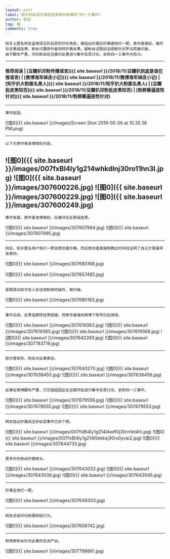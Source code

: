 ```yaml
---
layout: post
label: 知乎彩虹屁抄袭反挂黑原作者事件(四一三事件)
author: 佚名
tag: 锤
comments: true
---
```


    知乎上匿名网友盗用润玉彩虹屁吹邓伦角色，被指出抄袭后抄袭者倒打一耙。原作者维权，被邓伦反黑组挂黑。粉丝污蔑原作者同样抄袭未果。疑粉丝试图如法炮制针对罗云熙被识破。
    由于翻车严重，邓伦粉丝在豆瓣对此事进行集中反思讨论，史称四一三事件大检讨。

---
#### 推荐阅读 | [豆瓣扒邓粉传播谣言]({{ site.baseurl }}/2018/11/豆瓣扒到底是谁在推谣言) | [微博海军掉皮小记]({{ site.baseurl }}/2018/11/微博海军掉皮小记) | [知乎扒大粉匿名黑人]({{ site.baseurl }}/2018/11/知乎扒大粉匿名黑人) | [豆瓣批皮黑知否]({{ site.baseurl }}/2018/11/豆瓣扒邓粉批皮黑知否) | [粉群撕逼恶性针对]({{ site.baseurl }}/2018/11/粉群撕逼恶性针对)
---

    事件起因。

![图0]({{ site.baseurl }}/images/Screen Shot 2019-05-26 at 10.35.38 PM.png)

---

    以下为原作者发博维权内容。

![图0]({{ site.baseurl }}/images/007fxBI4ly1g214whkdlnj30ro11hn3l.jpg)
![图0]({{ site.baseurl }}/images/307600226.jpg)
![图0]({{ site.baseurl }}/images/307600229.jpg)
![图0]({{ site.baseurl }}/images/307600249.jpg)
---

    事件发展，原作者发博维权，反被邓伦反黑组挂黑。

![图0]({{ site.baseurl }}/images/307607994.jpg)
![图0]({{ site.baseurl }}/images/307607995.jpg)

---

    同日，知乎匿名用户倒打一耙说原创者抄袭，然后原创者直接倒腾出时间线证明了自己才是最早发表的。

![图0]({{ site.baseurl }}/images/307680168.jpg)

![图0]({{ site.baseurl }}/images/307657485.jpg)

---

    紧随其后知乎有人如法炮制相同操作，被识破。
    
![图0]({{ site.baseurl }}/images/307680163.jpg)



---

    事件后续，反黑组删除挂黑链接。但原作者维权微博下辱骂仍在继续。
    
![图0]({{ site.baseurl }}/images/307619363.jpg)
![图0]({{ site.baseurl }}/images/307619365.jpg)
![图0]({{ site.baseurl }}/images/307619366.jpg)
![图0]({{ site.baseurl }}/images/307642393.jpg)
![图0]({{ site.baseurl }}/images/307783719.jpg)

---

    部分营销号、网友对此事表态。

![图0]({{ site.baseurl }}/images/307640270.jpg)
![图0]({{ site.baseurl }}/images/307638455.jpg)
![图0]({{ site.baseurl }}/images/307638456.jpg)

---

    此事在微博翻车严重，灯芯姐姐因此在豆瓣开贴进行集中反思讨论，史称四一三事件。
    
![图0]({{ site.baseurl }}/images/307679556.jpg)
![图0]({{ site.baseurl }}/images/307679555.jpg)
![图0]({{ site.baseurl }}/images/307679553.jpg)


---


    网友指出抄袭润玉彩虹屁事件已非个例。

![图0]({{ site.baseurl }}/images/007fxBI4ly1g214l4wtf0j30rn1et4hi.jpg)
![图0]({{ site.baseurl }}/images/007fxBI4ly1g214l5ekksj30rs0yvai2.jpg)
![图0]({{ site.baseurl }}/images/307644733.jpg)

---

    更多邓伦粉丝抄袭相关。

![图0]({{ site.baseurl }}/images/307643032.jpg)
![图0]({{ site.baseurl }}/images/307643036.jpg)
![图0]({{ site.baseurl }}/images/307643045.jpg)

---

    抄袭且倒打一耙。

![图0]({{ site.baseurl }}/images/307649303.jpg)

---

    网友总结邓伦粉圈倒贴行为。

![图0]({{ site.baseurl }}/images/307608742.jpg)

---

    附两家粉丝针对此事的互讽产出。

![图0]({{ site.baseurl }}/images/307798661.jpg)

